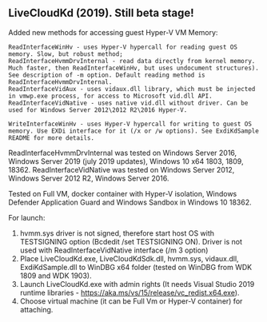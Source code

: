 ## LiveCloudKd (2019). Still beta stage!

Added new methods for accessing guest Hyper-V VM Memory: 

	ReadInterfaceWinHv - uses Hyper-V hypercall for reading guest OS memory. Slow, but robust method; 
	ReadInterfaceHvmmDrvInternal - read data directly from kernel memory. Much faster, then ReadInterfaceWinHv, but uses undocument structures). See description of -m option. Default reading method is ReadInterfaceHvmmDrvInternal.
	ReadInterfaceVidAux - uses vidaux.dll library, which must be injected in vmwp.exe process, for access to Microsoft vid.dll API.
	ReadInterfaceVidNative - uses native vid.dll without driver. Can be used for Windows Server 2012\2012 R2\2016 Hyper-V. 
	
	WriteInterfaceWinHv - uses Hyper-V hypercall for writing to guest OS memory. Use EXDi interface for it (/x or /w options). See ExdiKdSample README for more details.
	
ReadInterfaceHvmmDrvInternal was tested on Windows Server 2016, Windows Server 2019 (july 2019 updates), Windows 10 x64 1803, 1809, 18362.
ReadInterfaceVidNative was tested on Windows Server 2012, Windows Server 2012 R2, Windows Server 2016.

Tested on Full VM, docker container with Hyper-V isolation, Windows Defender Application Guard and Windows Sandbox in Windows 10 18362.

For launch:
1. hvmm.sys driver is not signed, therefore start host OS with TESTSIGNING option (Bcdedit /set TESTSIGNING ON). Driver is not used with ReadInterfaceVidNative interface (/m 3 option)
2. Place LiveCloudKd.exe, LiveCloudKdSdk.dll, hvmm.sys, vidaux.dll, ExdiKdSample.dll to WinDBG x64 folder (tested on WinDBG from WDK 1809 and WDK 1903).
3. Launch LiveCloudKd.exe with admin rights (It needs Visual Studio 2019 runtime libraries - https://aka.ms/vs/15/release/vc_redist.x64.exe).
4. Choose virtual machine (it can be Full Vm or Hyper-V container) for attaching.
